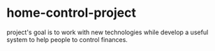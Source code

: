 # home-control-project
project's goal is to work with new technologies while develop a useful system to help people to control finances.
